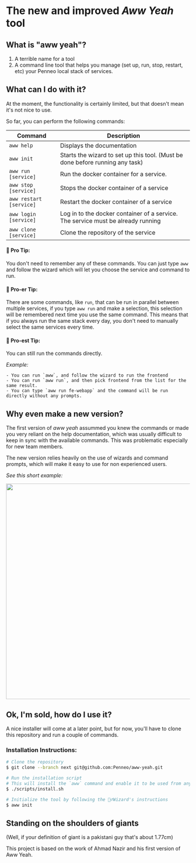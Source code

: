 # The new and improved _Aww Yeah_ tool

## What is "aww yeah"?

1. A terrible name for a tool
2. A command line tool that helps you manage (set up, run, stop, restart, etc) your Penneo local stack of services.

## What can I do with it?

At the moment, the functionality is certainly limited, but that doesn't mean it's not nice to use.

So far, you can perform the following commands:

| Command               | Description                                                                                                                |
| --------------------- | -------------------------------------------------------------------------------------------------------------------------- |
| `aww help`              | Displays the documentation                                                                                                 |
| `aww init`              | Starts the wizard to set up this tool. (Must be done before running any task)                                              |
| `aww run [service]`     | Run the docker container for a service. |
| `aww stop [service]`    | Stops the docker container of a service                                                                                    |
| `aww restart [service]` | Restart the docker container of a service                                                                                  |
| `aww login [service]`   | Log in to the docker container of a service. The service must be already running                                           |
| `aww clone [service]`   | Clone the repository of the service                                                                                        |


#### 🤔 Pro Tip:

You don't need to remember any of these commands. You can just type `aww` and follow the wizard which will let you choose the service and command to run.

#### 🧠 Pro-er Tip:

There are some commands, like `run`, that can be run in parallel between multiple services, if you type `aww run` and make a selection, this selection will be remembered next time you use the same command. This means that if you always run the same stack every day, you don't need to manually select the same services every time.

#### 🚀 Pro-est Tip:

You can still run the commands directly.

_Example:_
```
- You can run `aww`, and follow the wizard to run the frontend
- You can run `aww run`, and then pick frontend from the list for the same result.
- You can type `aww run fe-webapp` and the command will be run directly without any prompts.
```

## Why even make a new version?

The first version of _aww yeah_ assummed you knew the commands or made you very reliant on the help documentation, which was usually difficult to keep in sync with the available commands. This was problematic especially for new team members.

The new version relies heavily on the use of wizards and command prompts, which will make it easy to use for non experienced users.

_See this short example:_

<img width="590" src="https://user-images.githubusercontent.com/5709736/85855353-6d114280-b7b6-11ea-9b02-987741798eee.gif"/>

## Ok, I'm sold, how do I use it?

A nice installer will come at a later point, but for now, you'll have to clone this repository and run a couple of commands.

### Installation Instructions:

```sh
# Clone the repository
$ git clone --branch next git@github.com:Penneo/aww-yeah.git

# Run the installation script
# This will install the `aww` command and enable it to be used from any directory
$ ./scripts/install.sh

# Initialize the tool by following the 🧙‍♂️Wizard's instructions
$ aww init
```

## Standing on the shoulders of giants

(Well, if your definition of giant is a pakistani guy that's about 1.77cm)

This project is based on the work of Ahmad Nazir and his first version of Aww Yeah.
